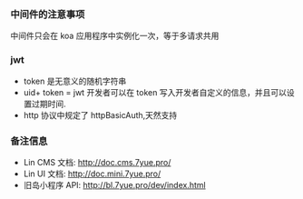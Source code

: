 ### 中间件的注意事项

中间件只会在 koa 应用程序中实例化一次，等于多请求共用

### jwt

- token 是无意义的随机字符串
- uid+ token = jwt 开发者可以在 token 写入开发者自定义的信息，并且可以设置过期时间.
- http 协议中规定了 httpBasicAuth,天然支持

### 备注信息

- Lin CMS 文档: http://doc.cms.7yue.pro/
- Lin UI 文档: http://doc.mini.7yue.pro/
- 旧岛小程序 API: http://bl.7yue.pro/dev/index.html
